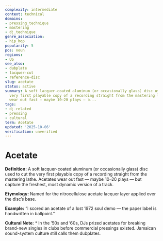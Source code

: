 ```yaml
---
complexity: intermediate
context: technical
domains:
- pressing_technique
- mastering
- dj_technique
genre_association:
- hip_hop
popularity: 5
pos: noun
regions:
- US
see_also:
- dubplate
- lacquer-cut
- reference-disc
slug: acetate
status: active
summary: A soft lacquer-coated aluminum (or occasionally glass) disc used to cut the
  very first playable copy of a recording straight from the mastering lathe. Acetates
  wear out fast — maybe 10–20 plays — b...
tags:
- dj-related
- pressing
- cultural
term: Acetate
updated: '2025-10-06'
verification: unverified
---
```


# Acetate

**Definition:** A soft lacquer-coated aluminum (or occasionally glass) disc used to cut the very first playable copy of a recording straight from the mastering lathe. Acetates wear out fast — maybe 10–20 plays — but capture the freshest, most dynamic version of a track.

**Etymology:** Named for the nitrocellulose acetate lacquer layer applied over the disc’s base.

**Example:** “I scored an acetate of a lost 1972 soul demo — the paper label is handwritten in ballpoint.”

**Cultural Note:** * In the ’50s and ’60s, DJs prized acetates for breaking brand-new singles in clubs before commercial pressings existed. Jamaican sound-system culture still calls them dubplates.

